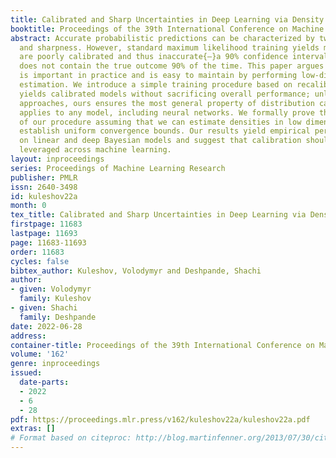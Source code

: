 ```yaml
---
title: Calibrated and Sharp Uncertainties in Deep Learning via Density Estimation
booktitle: Proceedings of the 39th International Conference on Machine Learning
abstract: Accurate probabilistic predictions can be characterized by two properties{—}calibration
  and sharpness. However, standard maximum likelihood training yields models that
  are poorly calibrated and thus inaccurate{—}a 90% confidence interval typically
  does not contain the true outcome 90% of the time. This paper argues that calibration
  is important in practice and is easy to maintain by performing low-dimensional density
  estimation. We introduce a simple training procedure based on recalibration that
  yields calibrated models without sacrificing overall performance; unlike previous
  approaches, ours ensures the most general property of distribution calibration and
  applies to any model, including neural networks. We formally prove the correctness
  of our procedure assuming that we can estimate densities in low dimensions and we
  establish uniform convergence bounds. Our results yield empirical performance improvements
  on linear and deep Bayesian models and suggest that calibration should be increasingly
  leveraged across machine learning.
layout: inproceedings
series: Proceedings of Machine Learning Research
publisher: PMLR
issn: 2640-3498
id: kuleshov22a
month: 0
tex_title: Calibrated and Sharp Uncertainties in Deep Learning via Density Estimation
firstpage: 11683
lastpage: 11693
page: 11683-11693
order: 11683
cycles: false
bibtex_author: Kuleshov, Volodymyr and Deshpande, Shachi
author:
- given: Volodymyr
  family: Kuleshov
- given: Shachi
  family: Deshpande
date: 2022-06-28
address:
container-title: Proceedings of the 39th International Conference on Machine Learning
volume: '162'
genre: inproceedings
issued:
  date-parts:
  - 2022
  - 6
  - 28
pdf: https://proceedings.mlr.press/v162/kuleshov22a/kuleshov22a.pdf
extras: []
# Format based on citeproc: http://blog.martinfenner.org/2013/07/30/citeproc-yaml-for-bibliographies/
---
```

